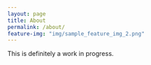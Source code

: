 ```yaml
---
layout: page
title: About
permalink: /about/
feature-img: "img/sample_feature_img_2.png"
---
```


This is definitely a work in progress.
